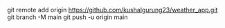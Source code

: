 git remote add origin https://github.com/kushalgurung23/weather_app.git
git branch -M main
git push -u origin main
